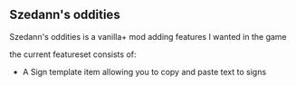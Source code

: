 ## Szedann's oddities
Szedann's oddities is a vanilla+ mod adding features I wanted in the game

the current featureset consists of:
- A Sign template item allowing you to copy and paste text to signs
